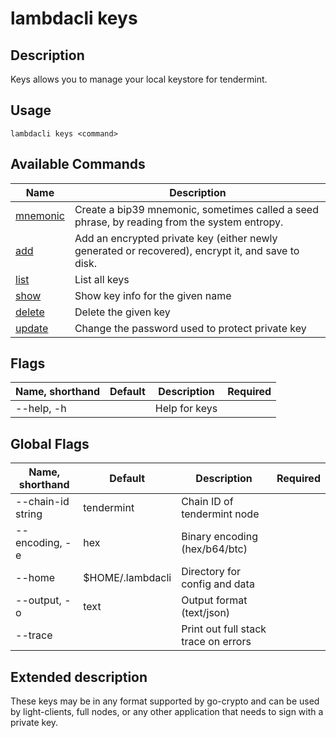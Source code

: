 # lambdacli keys

## Description

Keys allows you to manage your local keystore for tendermint.

## Usage

```shell
lambdacli keys <command>
```

## Available Commands

| Name                    | Description                                                                                  |
| ----------------------- | -------------------------------------------------------------------------------------------- |
| [mnemonic](mnemonic.md) | Create a bip39 mnemonic, sometimes called a seed phrase, by reading from the system entropy. |
| [add](add.md)           |  Add an encrypted private key (either newly generated or recovered), encrypt it, and save to disk. |                      |
| [list](list.md)         | List all keys                                                                                |
| [show](show.md)         | Show key info for the given name                                                             |
| [delete](delete.md)     | Delete the given key                                                                         |
| [update](update.md)     | Change the password used to protect private key                                              |                                                                        |

## Flags

| Name, shorthand | Default | Description   | Required |
| --------------- | ------- | ------------- | -------- |
| --help, -h      |         | Help for keys |          |

## Global Flags

| Name, shorthand | Default        | Description                            | Required |
| --------------- | -------------- | -------------------------------------- | -------- |
| --chain-id string | tendermint   | Chain ID of tendermint node |          |
| --encoding, -e  | hex            | Binary encoding (hex/b64/btc) |          |
| --home          | $HOME/.lambdacli | Directory for config and data |          |
| --output, -o    | text           | Output format (text/json)     |          |
| --trace         |                | Print out full stack trace on errors   |          |

## Extended description

These keys may be in any format supported by go-crypto and can be used by light-clients, full nodes, or any other application that needs to sign with a private key.
